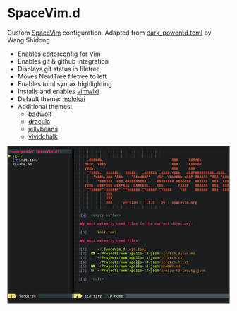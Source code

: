 # SpaceVim.d

Custom [SpaceVim](https://spacevim.org/) configuration.
Adapted from [dark_powered.toml](https://github.com/SpaceVim/SpaceVim/blob/master/mode/dark_powered.toml) by Wang Shidong

- Enables [editorconfig](https://editorconfig.org/) for Vim
- Enables git & github integration
- Displays git status in filetree
- Moves NerdTree filetree to left
- Enables toml syntax highlighting
- Installs and enables [vimwiki](https://vimwiki.github.io/)
- Default theme: [molokai](https://github.com/tomasr/molokai)
- Additional themes:
  - [badwolf](https://github.com/sjl/badwolf)
  - [dracula](https://github.com/dracula/vim)
  - [jellybeans](https://github.com/nanotech/jellybeans.vim)
  - [vividchalk](https://github.com/tpope/vim-vividchalk)

![spacevim screenshot](screenshot.png)
